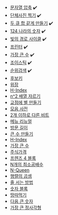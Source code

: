 
- [문자열 압축](https://school.programmers.co.kr/learn/courses/30/lessons/60057) ✔️
- [단체사진 찍기](https://school.programmers.co.kr/learn/courses/30/lessons/1835) ✔️
- [두 큐 합 같게 만들기](https://school.programmers.co.kr/learn/courses/30/lessons/118667) ✔️
- [124 나라의 숫자](https://school.programmers.co.kr/learn/courses/30/lessons/12899) ✔️
- [빛의 경로 사이클](https://school.programmers.co.kr/learn/courses/30/lessons/86052) ✔️
- [프린터](https://school.programmers.co.kr/learn/courses/30/lessons/42587) ✔️
- [가장 큰 수](https://school.programmers.co.kr/learn/courses/30/lessons/42746) ✔️
- [조이스틱](https://school.programmers.co.kr/learn/courses/30/lessons/42860) ✔️
- [순위검색](https://school.programmers.co.kr/learn/courses/30/lessons/72412) ✔️
- [후보키](https://school.programmers.co.kr/learn/courses/30/lessons/42890)
- [위장](https://school.programmers.co.kr/learn/courses/30/lessons/42578)
- [H-Index](https://school.programmers.co.kr/learn/courses/30/lessons/42747)
- [n^2 배열 자르기](https://school.programmers.co.kr/learn/courses/30/lessons/87390)
- [교점에 별 만들기](https://school.programmers.co.kr/learn/courses/30/lessons/87377)
- [모음 사전](https://school.programmers.co.kr/learn/courses/30/lessons/84512)
- [2개 이하로 다른 비트](https://school.programmers.co.kr/learn/courses/30/lessons/77885)
- [메뉴 리뉴얼](https://school.programmers.co.kr/learn/courses/30/lessons/72411)
- [방문 길이](https://school.programmers.co.kr/learn/courses/30/lessons/49994)
- [큰 수 만들기](https://school.programmers.co.kr/learn/courses/30/lessons/42883)
- [H-Index](https://school.programmers.co.kr/learn/courses/30/lessons/42747)
- [가장 큰 수](https://school.programmers.co.kr/learn/courses/30/lessons/42746)
- [주식가격](https://school.programmers.co.kr/learn/courses/30/lessons/42584)
- [프렌즈 4 블록](https://school.programmers.co.kr/learn/courses/30/lessons/17679)
- [N개의 최소공배수](https://school.programmers.co.kr/learn/courses/30/lessons/12953)
- [N-Queen](https://school.programmers.co.kr/learn/courses/30/lessons/12952)
- [행렬의 곱셈](https://school.programmers.co.kr/learn/courses/30/lessons/12949)
- [줄 서는 방법](https://school.programmers.co.kr/learn/courses/30/lessons/12936)
- [숫자 블록](https://school.programmers.co.kr/learn/courses/30/lessons/12923)
- [땅따먹기](https://school.programmers.co.kr/learn/courses/30/lessons/12913)
- [다음 큰 숫자](https://school.programmers.co.kr/learn/courses/30/lessons/12911)
- [가장 큰 정사각형](https://school.programmers.co.kr/learn/courses/30/lessons/12905)